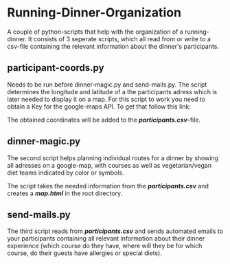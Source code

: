 # Running-Dinner-Organization
A couple of python-scripts that help with the organization of a running-dinner. It consists of 3 seperate scripts, which all read from or write to a csv-file containing the relevant information about the dinner's participants.

## participant-coords.py
Needs to be run before dinner-magic.py and send-mails.py. The script determines the longitude and latitude of a the participants adress which is later needed to display it on a map. For this script to work you need to obtain a Key for the google-maps API. To get that follow this link:

The obtained coordinates will be added to the ***participants.csv***-file.

## dinner-magic.py
The second script helps planning individual routes for a dinner by showing all adresses on a google-map, with courses as well as vegetarian/vegan diet teams indicated by color or symbols.

The script takes the needed information from the ***participants.csv*** and creates a ***map.html*** in the root directory.

## send-mails.py
The third script reads from ***participants.csv*** and sends automated emails to your participants containing all relevant information about their dinner experience (which course do they have, where will they be for which course, do their guests have allergies or special diets).
